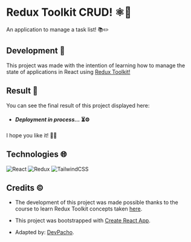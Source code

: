 # Redux Toolkit CRUD! ⚛🔁

An application to manage a task list! 📚✏️

## Development 🤔

This project was made with the intention of learning how to manage the state of applications in React using [Redux Toolkit!](https://redux-toolkit.js.org)

## Result 👀

You can see the final result of this project displayed here:

- #### _Deployment in process..._ ⏳⚙

I hope you like it! 👍🏼

## Technologies 🌐

  ![React](https://img.shields.io/badge/react-%2320232a.svg?style=for-the-badge&logo=react&logoColor=%2361DAFB)
  ![Redux](https://img.shields.io/badge/redux-%23593d88.svg?style=for-the-badge&logo=redux&logoColor=white)
  ![TailwindCSS](https://img.shields.io/badge/tailwindcss-%2338B2AC.svg?style=for-the-badge&logo=tailwind-css&logoColor=white)

## Credits ©

- The development of this project was made possible thanks to the course to learn Redux Toolkit concepts taken [here](https://www.youtube.com/watch?v=w2rAP7d6ndg).

- This project was bootstrapped with [Create React App](https://github.com/facebook/create-react-app).

- Adapted by: [DevPacho](https://github.com/DevPacho).
